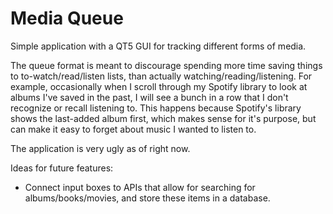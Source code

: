 # Media Queue
Simple application with a QT5 GUI for tracking different forms of media.

The queue format is meant to discourage spending more time saving things to to-watch/read/listen lists, than actually watching/reading/listening. For example, occasionally when I scroll through my Spotify library to look at albums I've saved in the past, I will see a bunch in a row that I don't recognize or recall listening to. This happens because Spotify's library shows the last-added album first, which makes sense for it's purpose, but can make it easy to forget about music I wanted to listen to.

The application is very ugly as of right now.

Ideas for future features:
- Connect input boxes to APIs that allow for searching for albums/books/movies, and store these items in a database.